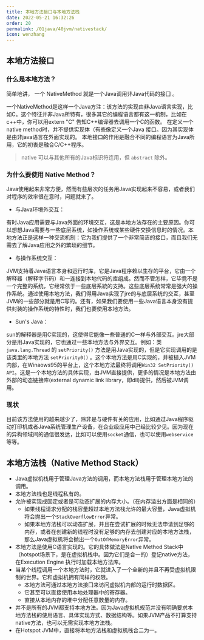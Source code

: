 ```yaml
---
title: 本地方法接口与本地方法栈
date: 2022-05-21 16:32:26
order: 20
permalink: /01java/40jvm/nativestack/
icon: wenzhang
---
```


## 本地方法接口
### 什么是本地方法？
简单地讲， 一个 NativeMethod 就是一个Java调用非Java代码的接囗 。

一个NativeMethod是这样一个Java方注：该方法的实现由非Java语言实现，比如C。这个特征并非Java所特有，很多其它的编程语言都有这一机制，比如在c++中，你可以用extern "C" 告知C++编译器去调用一个C的函数。
在定义一个native method时，并不提供实现体（有些像定义一个Java 接口。因为其实现体是由非java语言在外面实现的。
本地接口的作用是融合不同的编程语言为Java所用，它的初衷是融合C/C++程序。

> native 可以与其他所有的Java标识符连用，但 `abstract` 除外。

### 为什么要使用 Native Method？
Java使用起来非常方便，然而有些层次的任务用Java实现起来不容易，或者我们对程序的效率很在意时，问题就来了。

- 与Java环境外交互：

有时Java应用需要与Java外面的环境交互，这是本地方法存在的主要原因。你可以想想Java需要与一些底层系统，如操作系统或某些硬件交换信息时的情况。本地方法正是这样一种交流机制：它为我们提供了一个非常简洁的接口，而且我们无需去了解Java应用之外的繁琐的细节。

- 与操作系统交互：

JVM支持着Java语言本身和运行时库，它是Java程序赖以生存的平台，它由一个解释器（解释字节码）和一连接到本地代码的库组成。然而不管怎样，它毕竟不是一个完整的系统，它经常依于一些底层系統的支持。这些底层系统常常是强大的操作系统。通过使用本地方法，我们得用Java实现了jre的与底层系统的交互，甚至JVM的一些部分就是用C写的。还有，如果我们要使用一些Java语言本身没有提供封装的操作系统的特性时，我们也要使用本地方法。

- Sun's Java：

sun的解释器是用C实现的，这使得它能像一些普通的C一样与外部交互。jre大部分是用Java实现的，它也通过一些本地方法与外界交互。例如：类 `java.lang.Thread` 的 `setPriority()` 方法是用Java实现的，但是它实现调用的是该类里的本地方法 `setPriority0()` 。这个本地方法是用C实现的，并被植入JVM内部，在Winaows95的平台上，这个本地方法最终将调用`Win32 SetPriority() API`。这是一个本地方法的具体实现，由JVM直接提供，更多的情况是本地方法由外部的动态链接库(external dynamic link library，即dll)提供，然后被JVM调用。
### 现状
目前该方法使用的越来越少了，除非是与硬件有关的应用，比如通过Java程序驱动打印机或者Java系统管理生产设备，在企业级应用中己经比较少见。因为现在的异构领域间的通信很发达，比如可以使用`socket`通信，也可以使用`webservice`等等。

## 本地方法栈（Native Method Stack）

- Java虚拟机栈用于管理Java方法的调用，而本地方法栈用于管理本地方法的调用。 
- 本地方法栈也是线程私有的。
- 允许被实现成固定或者是可动态扩展的内存大小。（在内存溢出方面是相同的）
   - 如果线程请求分配的栈容量超过本地方法栈允许的最大容量，Java虚拟机将会抛出一个`StackOverflowError`异常。
   - 如果本地方法栈可以动态扩展，并且在尝试扩展的时候无法申请到足够的内存，或者在创建新的线程时没有足够的内存去创建对应的本地方法栈，那么Java虚拟机将会抛出一个`OutOfMemoryError`异常。
- 本地方法是使用C语言实现的。它的具体做法是NatIve Method Stack中（hotspot场景下，是在虚拟机栈中。因为它们是合一的）登记native方法，在Execution Engine 执行时加载本地方法库。
- 当某个线程调用一个本地方法时，它就进入了一个全新的并且不再受虚拟机限制的世界。它和虚拟机拥有同样的权限。
   - 本地方法可通过本地方法接囗来访问虚拟机内部的运行时数据区。
   - 它甚至可以直接使用本地处理器中的寄存器。
   - 直接从本地内存的堆中分配任意数量的内存。
- 并不是所有的JVM都支持本地方法。因为Java虚拟机规范并没有明确要求本地方法栈的使用语言、具体实现方式、数据结构等。如果JVM产品不打算支持native方法，也可以无需实现本地方法栈。
- 在Hotspot JVM中，直接将本地方法栈和虚拟机栈合二为一。






